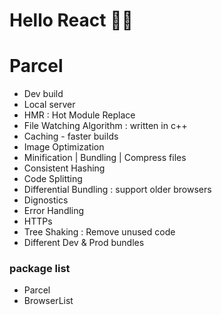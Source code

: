 # Hello React 👋🏻

# Parcel

- Dev build
- Local server
- HMR : Hot Module Replace
- File Watching Algorithm : written in c++
- Caching - faster builds
- Image Optimization
- Minification | Bundling | Compress files
- Consistent Hashing
- Code Splitting
- Differential Bundling : support older browsers
- Dignostics
- Error Handling
- HTTPs
- Tree Shaking : Remove unused code
- Different Dev & Prod bundles

### package list

- Parcel
- BrowserList

